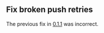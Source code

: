 ## Fix broken push retries

The previous fix in [0.1.1](https://github.com/ponylang/action-readme-version-updater/releases/tag/0.1.1) was incorrect.


